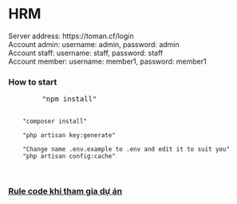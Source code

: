 # HRM
<div>Server address: https://toman.cf/login</div>
<div>Account admin: username: admin, password: admin</div>
<div>Account staff: username: staff, password: staff</div>
<div>Account member: username: member1, password: member1</div>

<h3>How to start</h3>
<div class="highlight highlight-source-shell">
    <pre>
        "npm install"
        
        "composer install"
        
        "php artisan key:generate"
        
        "Change name .env.example to .env and edit it to suit you"
        "php artisan config:cache"
</div>

<a href="https://github.com/passionstorm/hrm/wiki/Rule-code"><h3>Rule code khi tham gia dự án</h3></a>
